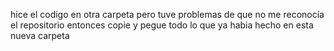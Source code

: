 hice el codigo en otra carpeta pero tuve problemas de que no me reconocía el repositorio
entonces copie y pegue todo lo que ya habia hecho en esta nueva carpeta